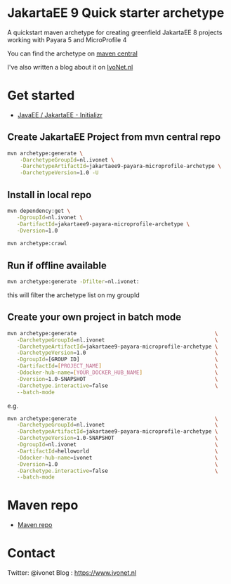 # JakartaEE 9 Quick starter archetype

A quickstart maven archetype for creating greenfield JakartaEE 8 projects
working with Payara 5 and MicroProfile 4

You can find the archetype on [maven central](http://ivo2u.nl/Vw) 

I've also written a blog about it on [IvoNet.nl](http://ivo2u.nl/oj)

# Get started

* [JavaEE / JakartaEE - Initializr](http://ivo2u.nl/oq)

## Create JakartaEE Project from mvn central repo

```bash
mvn archetype:generate \
    -DarchetypeGroupId=nl.ivonet \
    -DarchetypeArtifactId=jakartaee9-payara-microprofile-archetype \
    -DarchetypeVersion=1.0 -U
```

## Install in local repo

```bash
mvn dependency:get \
   -DgroupId=nl.ivonet \
   -DartifactId=jakartaee9-payara-microprofile-archetype \
   -Dversion=1.0
   
mvn archetype:crawl
```

## Run if offline available

```bash
mvn archetype:generate -Dfilter=nl.ivonet:
```

this will filter the archetype list on my groupId

## Create your own project in batch mode

```bash
mvn archetype:generate                                            \
   -DarchetypeGroupId=nl.ivonet                                   \
   -DarchetypeArtifactId=jakartaee9-payara-microprofile-archetype \
   -DarchetypeVersion=1.0                                         \
   -DgroupId=[GROUP ID]                                           \
   -DartifactId=[PROJECT_NAME]                                    \
   -Ddocker-hub-name=[YOUR_DOCKER_HUB_NAME]                       \
   -Dversion=1.0-SNAPSHOT                                         \
   -Darchetype.interactive=false                                  \
   --batch-mode
```
e.g.

```bash
mvn archetype:generate                                            \
   -DarchetypeGroupId=nl.ivonet                                   \
   -DarchetypeArtifactId=jakartaee9-payara-microprofile-archetype \
   -DarchetypeVersion=1.0-SNAPSHOT                                \
   -DgroupId=nl.ivonet                                            \
   -DartifactId=helloworld                                        \
   -Ddocker-hub-name=ivonet                                       \
   -Dversion=1.0                                                  \
   -Darchetype.interactive=false                                  \
   --batch-mode
```


# Maven repo

* [Maven repo](https://repo.maven.apache.org/maven2/nl/ivonet/jakartaee9-payara-microprofile-archetype/)

# Contact

Twitter: @ivonet
Blog   : https://www.ivonet.nl
